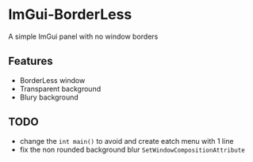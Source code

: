 # ImGui-BorderLess
A simple ImGui panel with no window borders
## Features
- BorderLess window
- Transparent background
- Blury background
## TODO
- change the `int main()` to avoid and create eatch menu with 1 line
- fix the non rounded background blur `SetWindowCompositionAttribute`